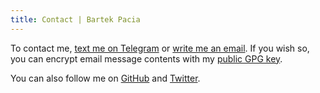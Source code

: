```yaml
---
title: Contact | Bartek Pacia
---
```


To contact me, [text me on Telegram][telegram] or [write me an email][email]. If
you wish so, you can encrypt email message contents with my [public GPG key].

You can also follow me on [GitHub] and [Twitter].

[email]: mailto:barpac02@gmail.com
[telegram]: https://t.me/bartekpacia
[GitHub]: https://github.com/bartekpacia
[Twitter]: https://twitter.com/bartekpacia
[public GPG key]: ./public.key
